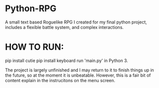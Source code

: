 # Python-RPG
A small text based Roguelike RPG I created for my final python project, includes a flexible battle system, and complex interactions.

# HOW TO RUN:
pip install cutie
pip install keyboard
run 'main.py' in Python 3.

The project is largely unfinished and I may return to it to finish things up in the future, so at the moment it is unbeatable.
However, this is a fair bit of content explain in the instrucitons on the menu screen. 
